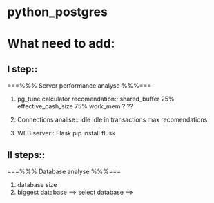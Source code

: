 # python_postgres

# What need to add:

## I step::
===%%% Server performance analyse %%%===

1. pg_tune calculator recomendation::
shared_buffer 25%
effective_cash_size 75%
work_mem ?
??

2. Connections analise::
idle
idle in transactions
max
recomendations

3. WEB server::
Flask
pip install flusk

## II steps::
===%%% Database analyse %%%===
1. database size
2. biggest database ==> select database ==> 

